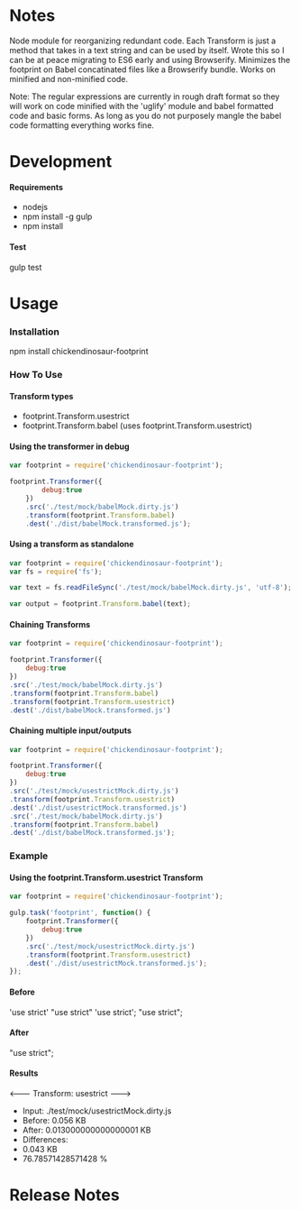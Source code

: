 <h1>Notes</h1>

Node module for reorganizing redundant code. Each Transform is just a method that takes in a text string and can be used by itself.
Wrote this so I can be at peace migrating to ES6 early and using Browserify. Minimizes the footprint on Babel concatinated files like a Browserify bundle.
Works on minified and non-minified code.

Note: The regular expressions are currently in rough draft format so they will work on code minified with the 'uglify' module and babel formatted code and basic forms. As long as you do not purposely mangle the babel code formatting everything works fine.

<h1>Development</h1>

<h4>Requirements</h4>

- nodejs
- npm install -g gulp
- npm install

<h4>Test</h4>

gulp test

<h1>Usage</h1>

<h3>Installation</h3>

npm install chickendinosaur-footprint

<h3>How To Use</h3>

<h4>Transform types</h4>

- footprint.Transform.usestrict
- footprint.Transform.babel (uses footprint.Transform.usestrict)

<h4>Using the transformer in debug</h4>

```javascript
var footprint = require('chickendinosaur-footprint');

footprint.Transformer({
		debug:true
	})
	.src('./test/mock/babelMock.dirty.js')
	.transform(footprint.Transform.babel)
	.dest('./dist/babelMock.transformed.js');
```

<h4>Using a transform as standalone</h4>

```javascript
var footprint = require('chickendinosaur-footprint');
var fs = require('fs');

var text = fs.readFileSync('./test/mock/babelMock.dirty.js', 'utf-8');

var output = footprint.Transform.babel(text);
```

<h4>Chaining Transforms</h4>

```javascript
var footprint = require('chickendinosaur-footprint');

footprint.Transformer({
	debug:true
})
.src('./test/mock/babelMock.dirty.js')
.transform(footprint.Transform.babel)
.transform(footprint.Transform.usestrict)
.dest('./dist/babelMock.transformed.js')
```

<h4>Chaining multiple input/outputs</h4>

```javascript
var footprint = require('chickendinosaur-footprint');

footprint.Transformer({
	debug:true
})
.src('./test/mock/usestrictMock.dirty.js')
.transform(footprint.Transform.usestrict)
.dest('./dist/usestrictMock.transformed.js')
.src('./test/mock/babelMock.dirty.js')
.transform(footprint.Transform.babel)
.dest('./dist/babelMock.transformed.js');
```

<h3>Example</h3>

<h4>Using the footprint.Transform.usestrict Transform</h4>

```javascript
var footprint = require('chickendinosaur-footprint');

gulp.task('footprint', function() {
	footprint.Transformer({
		debug:true
	})
	.src('./test/mock/usestrictMock.dirty.js')
	.transform(footprint.Transform.usestrict)
	.dest('./dist/usestrictMock.transformed.js');
});
```

<h4>Before</h4>

'use strict'
"use strict"
'use strict';
"use strict";

<h4>After</h4>

"use strict";

<h4>Results</h4>

<--- Transform: usestrict --->

- Input: ./test/mock/usestrictMock.dirty.js
- Before: 0.056 KB
- After: 0.013000000000000001 KB
- Differences:
- 0.043 KB
- 76.78571428571428 %

<h1>Release Notes</h1>
